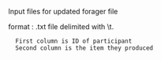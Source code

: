 Input files for updated forager file 

format : .txt file delimited with \t. 

      First column is ID of participant 
      Second column is the item they produced
      
